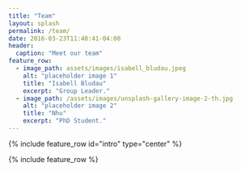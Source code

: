 ```yaml
---
title: "Team"
layout: splash
permalink: /team/
date: 2016-03-23T11:48:41-04:00
header:
  caption: "Meet our team"
feature_row:
  - image_path: assets/images/isabell_bludau.jpeg
    alt: "placeholder image 1"
    title: "Isabell Bludau"
    excerpt: "Group Leader."
  - image_path: /assets/images/unsplash-gallery-image-2-th.jpg
    alt: "placeholder image 2"
    title: "Nhu"
    excerpt: "PhD Student."
---
```


{% include feature_row id="intro" type="center" %}

{% include feature_row %}
